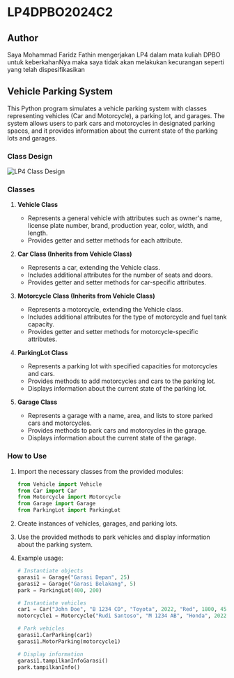 # LP4DPBO2024C2
## Author
Saya Mohammad Faridz Fathin mengerjakan LP4 dalam mata kuliah
DPBO untuk keberkahanNya maka saya tidak akan melakukan kecurangan seperti yang telah dispesifikasikan

## Vehicle Parking System

This Python program simulates a vehicle parking system with classes representing vehicles (Car and Motorcycle), a parking lot, and garages. The system allows users to park cars and motorcycles in designated parking spaces, and it provides information about the current state of the parking lots and garages.
### Class Design
![LP4 Class Design](https://drive.google.com/uc?id=1S16sR0FMerEgTfNoQwPK3pUbgsJilqYT)
### Classes

1. **Vehicle Class**

   - Represents a general vehicle with attributes such as owner's name, license plate number, brand, production year, color, width, and length.
   - Provides getter and setter methods for each attribute.

2. **Car Class (Inherits from Vehicle Class)**

   - Represents a car, extending the Vehicle class.
   - Includes additional attributes for the number of seats and doors.
   - Provides getter and setter methods for car-specific attributes.

3. **Motorcycle Class (Inherits from Vehicle Class)**

   - Represents a motorcycle, extending the Vehicle class.
   - Includes additional attributes for the type of motorcycle and fuel tank capacity.
   - Provides getter and setter methods for motorcycle-specific attributes.

4. **ParkingLot Class**

   - Represents a parking lot with specified capacities for motorcycles and cars.
   - Provides methods to add motorcycles and cars to the parking lot.
   - Displays information about the current state of the parking lot.

5. **Garage Class**

   - Represents a garage with a name, area, and lists to store parked cars and motorcycles.
   - Provides methods to park cars and motorcycles in the garage.
   - Displays information about the current state of the garage.

### How to Use

1. Import the necessary classes from the provided modules:

   ```python
   from Vehicle import Vehicle
   from Car import Car
   from Motorcycle import Motorcycle
   from Garage import Garage
   from ParkingLot import ParkingLot
   ```

2. Create instances of vehicles, garages, and parking lots.

3. Use the provided methods to park vehicles and display information about the parking system.

4. Example usage:

   ```python
   # Instantiate objects
   garasi1 = Garage("Garasi Depan", 25)
   garasi2 = Garage("Garasi Belakang", 5)
   park = ParkingLot(400, 200)

   # Instantiate vehicles
   car1 = Car("John Doe", "B 1234 CD", "Toyota", 2022, "Red", 1800, 4500, 5, 4)
   motorcycle1 = Motorcycle("Rudi Santoso", "M 1234 AB", "Honda", 2022, "Black", 800, 2000, "Sport", 150)

   # Park vehicles
   garasi1.CarParking(car1)
   garasi1.MotorParking(motorcycle1)

   # Display information
   garasi1.tampilkanInfoGarasi()
   park.tampilkanInfo()
   ```
